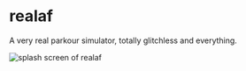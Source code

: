 # realaf

A very real parkour simulator, totally glitchless and everything.

![splash screen of realaf](https://user-images.githubusercontent.com/7122029/236658004-3ec6d417-1c14-4618-9aeb-6d2c5eec2947.png)
